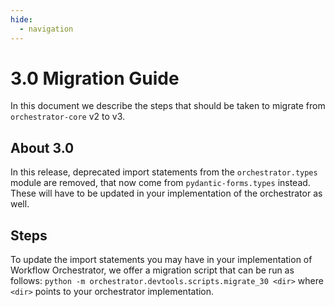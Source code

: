 ```yaml
---
hide:
  - navigation
---
```

# 3.0 Migration Guide

In this document we describe the steps that should be taken to migrate from `orchestrator-core` v2 to v3.

## About 3.0

In this release, deprecated import statements from the `orchestrator.types` module are removed, that now come from
`pydantic-forms.types` instead. These will have to be updated in your implementation of the orchestrator as well.

## Steps

To update the import statements you may have in your implementation of Workflow Orchestrator, we offer a migration
script that can be run as follows: `python -m orchestrator.devtools.scripts.migrate_30 <dir>` where `<dir>` points to
your orchestrator implementation.
